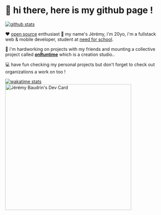# 👋 hi there, here is my github page !

[![github stats](https://github-readme-stats.vercel.app/api?username=jerembdn&show_icons=true&title_color=3498db&icon_color=3498db&bg_color=0d1117&text_color=2980b9&hide_border=true&hide=stars&cache_seconds=7200)](https://github.com/jerembdn)

❤️ [open source](https://github.com/jerembdn) enthusiast
👦 my name's Jérémy, i'm 20yo, i'm a fullstack web & mobile developer, student at [need for school](https://needfor.school/).

🧠 i'm hardworking on projects with my friends and mounting a collective project called **[onRuntime](https://github.com/onRuntime)** which is a creation studio..

💻 have fun checking my personal projects but don't forget to check out organizations a work on too !

[![wakatime stats](https://github-readme-stats.vercel.app/api/wakatime?username=jijon&layout=compact&title_color=2980b9&bg_color=0d1117&text_color=2980b9&hide_border=true&hide_title=true)](https://wakatime.com/@ijon)
<a href="https://app.daily.dev/Jijon" style="">
  <img src="https://api.daily.dev/devcards/0e2d5265f4a34dfd91b3821e4caa77a9.png?r=61x" width="400" alt="Jérémy Baudrin's Dev Card"/>
</a>

